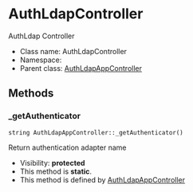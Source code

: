 AuthLdapController
===============

AuthLdap Controller




* Class name: AuthLdapController
* Namespace: 
* Parent class: [AuthLdapAppController](AuthLdapAppController.md)







Methods
-------


### _getAuthenticator

    string AuthLdapAppController::_getAuthenticator()

Return authentication adapter name



* Visibility: **protected**
* This method is **static**.
* This method is defined by [AuthLdapAppController](AuthLdapAppController.md)



